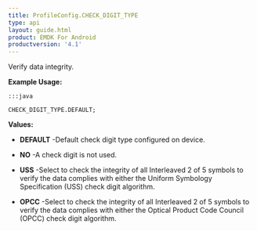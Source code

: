 ```yaml
---
title: ProfileConfig.CHECK_DIGIT_TYPE
type: api
layout: guide.html
product: EMDK For Android
productversion: '4.1'
---
```



Verify data integrity.
 
 

**Example Usage:**
	
	:::java
	
	CHECK_DIGIT_TYPE.DEFAULT;
	


**Values:**

* **DEFAULT** -Default check digit type configured on device.

* **NO** -A check digit is not used.

* **USS** -Select to check the integrity of all Interleaved 2 of 5 symbols to verify the data complies with either the Uniform Symbology Specification (USS) check digit algorithm.

* **OPCC** -Select to check the integrity of all Interleaved 2 of 5 symbols to verify the data complies with either the Optical Product Code Council (OPCC) check digit algorithm.













